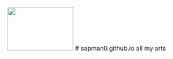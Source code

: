 <img src="![shroomp](https://user-images.githubusercontent.com/98204248/162878179-b578166d-f376-4155-afba-76aa91842f27.png)" width="150" height="100">
# sapman0.github.io
all my arts
